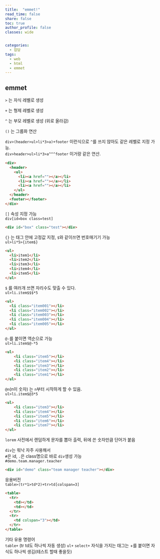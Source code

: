 ```yaml
---
title:  "emmet!"
read_time: false
share: false
toc: true
author_profile: false
classes: wide


categories:
  - 잡담
tags:
  - web
  - html
  - emmet
---
```


## emmet

`>` 는 자식 레벨로 생성   

`+` 는 형제 레벨로 생성  

`^` 는 부모 레벨로 생성 (위로 올라감)  

`()` 는 그룹화 연산  

`div>(header>ul>li*3>a)+footer` 이런식으로 `^`를 쓰지 않아도 같은 레벨로 지정 가능.  
`div>header>ul>li*3>a^^^footer` 이거랑 같은 연산.   
```html
<div>
  <header>
    <ul>
      <li><a href=""></a></li>
      <li><a href=""></a></li>
      <li><a href=""></a></li>
    </ul>
  </header>
  <footer></footer>
</div>
```


`[]` 속성 지정 가능  
`div[id=box class=test]`  
```html
<div id="box" class="test"></div>
```

`{}` 는 태그 안에 고정값 지정, `$`와 같이쓰면 번호매기기 가능  
`ul>li*5>{item$}`  
```html
<ul>
  <li>item1</li>
  <li>item2</li>
  <li>item3</li>
  <li>item4</li>
  <li>item5</li>
</ul>
```

`$` 를 여러개 쓰면 자리수도 맞출 수 있다.  
`ul>li.item$$$*5`  
```html
<ul>
  <li class="item001"></li>
  <li class="item002"></li>
  <li class="item003"></li>
  <li class="item004"></li>
  <li class="item005"></li>
</ul>
```


`@-`를 붙이면 역순으로 가능  
`ul>li.item$@-*5`  
```html
<ul>
    <li class="item5"></li>
    <li class="item4"></li>
    <li class="item3"></li>
    <li class="item2"></li>
    <li class="item1"></li>
</ul>
```

`@n`(n이 숫자) 는 `n`부터 시작하게 할 수 있음.  
`ul>li.item$@3*5`  
```html
<ul>
    <li class="item3"></li>
    <li class="item4"></li>
    <li class="item5"></li>
    <li class="item6"></li>
    <li class="item7"></li>
</ul>
```

`lorem` 사전에서 랜덤하게 문자를 뽑아 출력, 뒤에 쓴 숫자만큼 단어가 붙음  

`div`는 워낙 자주 사용해서  
`#`은 id, `.`은 class명으로 바로 `div`생성 가능  
`#demo.team.manager.teacher`  
```html
<div id="demo" class="team manager teacher"></div>
```


응용버전  
`table>(tr*1>td*2)+tr>td[colspan=3]`  
```html
<table>
  <tr>
    <td></td>
    <td></td>
  </tr>
  <tr>
    <td colspan="3"></td>
  </tr>
</table>
```

기타 유용 명령어  
`table+` (tr td도 하나씩 자동 생성)
`ul+`
`select+`
자식을 가지는 태그는 +를 붙이면 자식도 하나씩 생김(테스트 할때 좋을듯)
